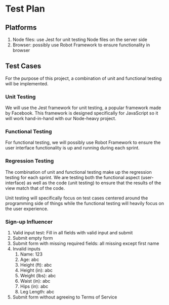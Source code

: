 # Test Plan

## Platforms
1. Node files: use Jest for unit testing Node files on the server side 
2. Browser: possibly use Robot Framework to ensure functionality in browser 

## Test Cases
For the purpose of this project, a combination of unit and functional testing will be implemented. 

### Unit Testing
We will use the Jest framework for unit testing, a popular framework made by Facebook. This framework is designed specifically for JavaScript so it will work hand-in-hand with our Node-heavy project. 

### Functional Testing
For functional testing, we will possibly use Robot Framework to ensure the user interface functionality is up and running during each sprint. 

### Regression Testing
The combination of unit and functional testing make up the regression testing for each sprint. We are testing both the functional aspect (user-interface) as well as the code (unit testing) to ensure that the results of the view match that of the code. 

Unit testing will specifically focus on test cases centered around the programming side of things while the functional testing will heavily focus on the user experience. 

### Sign-up Influencer
1. Valid input test: Fill in all fields with valid input and submit
2. Submit empty form
3. Submit form with missing required fields: all missing except first name
4. Invalid inputs
    1. Name: 123
    2. Age: abc
    3. Height (ft): abc
    4. Height (in): abc
    5. Weight (lbs): abc
    6. Waist (in): abc
    7. Hips (in): abc
    8. Leg Length: abc
5. Submit form without agreeing to Terms of Service